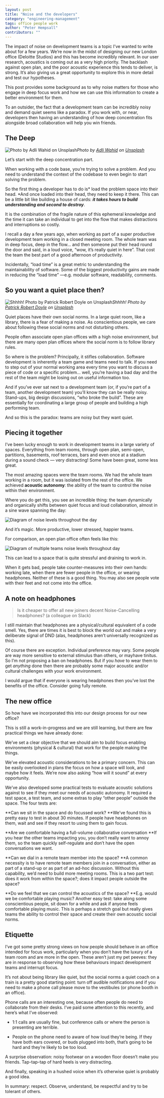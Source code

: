 ```yaml
---
layout: post
title: "Noise and the developers"
category: "engineering-management"
tags: office people work
author: "Peter Hempsall"
contributors: ""
---
```

The impact of noise on development teams is a topic I’ve wanted to write about for a few years. We’re now in the midst of designing our new London office (Deloitte Studios) and this has become incredibly relevant. In our user research, acoustics is coming out as a very high priority. The backlash against open plan, and the poor acoustic experience this tends to deliver, is strong. It’s also giving us a great opportunity to explore this in more detail and test our hypotheses.

This post provides some background as to why noise matters for those who engage in deep focus work and how we can use this information to create a better environment for them.

To an outsider, the fact that a development team can be incredibly noisy and demand quiet seems like a paradox. If you work with, or near, developers then having an understanding of how deep concentration fits alongside broad collaboration will help you win friends.

## The Deep

![Photo by Adli Wahid on Unsplash](https://images.unsplash.com/photo-1568438397894-72318e6f8674?ixlib=rb-1.2.1&q=80&fm=jpg&crop=edges&cs=tinysrgb&w=700&fit=crop&ixid=eyJhcHBfaWQiOjF9)*Photo by [Adli Wahid](https://unsplash.com/@adliwahid) on [Unsplash](https://unsplash.com/collections/8989710/accoustic/1e397bd376accb37cd415b383ee0507d)*

Let’s start with the deep concentration part.

When working with a code base, you’re trying to solve a problem. And you need to understand the context of the codebase to even begin to start solving the problem.

So the first thing a developer has to do is* load the problem space into their head. *And once loaded into their head, they need to keep it there. This can be a little bit like building a house of cards: ***it takes hours to build understanding and second to destroy***.

It is the combination of the fragile nature of this ephemeral knowledge and the time it can take an individual to get into the flow that makes distractions and interruptions so costly.

I recall a day a few years ago, when working as part of a super productive development team working in a closed meeting room. The whole team was in deep focus, deep in the flow… and then someone put their head round the door and said, in a loud voice, “wow, it’s really quiet in here”. That cost the team the best part of a good afternoon of productivity.

Incidentally, “load time” is a great metric to understanding the maintainability of software. Some of the biggest productivity gains are made in reducing the “load time” —e.g. modular software, readability, comments.

## So you want a quiet place then?

![Shhhh! Photo by [Patrick Robert Doyle](https://unsplash.com/@teapowered?utm_source=unsplash&utm_medium=referral&utm_content=creditCopyText) on [Unsplash](https://unsplash.com/collections/8989710/accoustic/1e397bd376accb37cd415b383ee0507d?utm_source=unsplash&utm_medium=referral&utm_content=creditCopyText)](https://images.unsplash.com/photo-1546953304-5d96f43c2e94?ixlib=rb-1.2.1&q=80&fm=jpg&crop=entropy&cs=tinysrgb&w=700&fit=max&ixid=eyJhcHBfaWQiOjF9)*Shhhh! Photo by [Patrick Robert Doyle](https://unsplash.com/@teapowered) on [Unsplash](https://unsplash.com/collections/8989710/accoustic/1e397bd376accb37cd415b383ee0507d)*

Quiet places have their own social norms. In a large quiet room, like a library, there is a fear of making a noise. As conscientious people, we care about following these social norms and not disturbing others.

People often associate open plan offices with a high noise environment, but there are many open plan offices where the social norm is to follow library rules.

So where is the problem? Principally, it stifles collaboration. Software development is inherently a team game and teams need to talk. If you need to step out of your normal working area every time you want to discuss a piece of code or a specific problem… well, you’re having a bad day and the rest of the team might be losing out on useful information too.

And if you’ve ever sat next to a development team (or, if you’re part of a team, another development team) you’ll know they can be really noisy. Stand-ups, big design discussions, “who broke the build”. These are essentially for coordinating a large group of people and building a high performing team.

And so this is the paradox: teams are noisy but they want quiet.

## Piecing it together

I’ve been lucky enough to work in development teams in a large variety of spaces. Everything from team rooms, through open plan, semi-open, partitions, basements, roof terraces, bars and even once at a stadium during a sound check — very distracting! Some have been great, some less great.

The most amazing spaces were the team rooms. We had the whole team working in a room, but it was isolated from the rest of the office. We achieved **acoustic autonomy**: the ability of the team to control the noise within their environment.

Where you do get this, you see an incredible thing: the team dynamically and organically shifts between quiet focus and loud collaboration, almost in a sine wave spanning the day:

![Diagram of noise levels throughout the day](/images/noise-developers-1.png)

And it’s magic. More productive, lower stressed, happier teams.

For comparison, an open plan office often feels like this:

![Diagram of multiple teams noise levels throughout day](/images/noise-developers-2.png)

This can lead to a space that is quite stressful and draining to work in.

When it gets bad, people take counter-measures into their own hands: working late, when there are fewer people in the office, or wearing headphones. Neither of these is a good thing. You may also see people vote with their feet and not come into the office.

## A note on headphones
> Is it cheaper to offer all new joiners decent Noise-Cancelling headphones?
(a colleague on Slack)

I still maintain that headphones are a physical/cultural equivalent of a code smell. Yes, there are times it is best to block the world out and make a very deliberate signal of DND (alas, headphones aren’t universally recognized as this).

Of course there are exception. Individual preference may vary. Some people are way more sensitive to external stimulus than others, or mayhave tinitus. So I’m not proposing a ban on headphones. But if you *have* to wear them to get *anything* done then there are probably some major acoustic and/or cultural challenges with your work environment.

I would argue that if everyone is wearing headphones then you’ve lost the benefits of the office. Consider going fully remote.

## The new office

So how have we incorporated this into our design process for our new office?

This is still a work-in-progress and we are still learning, but there are few practical things we have already done:

We’ve set a clear objective that we should aim to build focus enabling environments (physical & cultural) that work for the people making the things.

We’ve elevated acoustic considerations to be a primary concern. This can be easily overlooked in plans the focus on how a space will look, and maybe how it feels. We’re now also asking “how will it sound” at every opportunity.

We’ve also developed some practical tests to evaluate acoustic solutions against to see if they meet our needs of acoustic autonomy. It required a test space, a test team, and some extras to play “other people” outside the space. The four tests are:

**Can we sit in the space and do focussed work?
**We’ve found this is pretty easy to test in about 30 minutes. If people have headphones on them, wait and see if they resort to using them to gain focus.

**Are we comfortable having a full-volume collaborative conversation
**If you hear the other teams impacting you, you don’t really want to annoy them, so the team quickly self-regulate and don’t have the open conversations we want.

**Can we dial in a remote team member into the space?
**A common necessity is to have remote team members join in a conversation, either as part of a stand-up or as part of an ad-hoc discussion. Without this capability, we’d need to build more meeting rooms. This is a two part test: does it work from within the space?; does it impact people outside the space?

**Do we feel that we can control the acoustics of the space?
**E.g. would we be comfortable playing music? Another easy test: take along some conscientious people, sit down for a while and ask if anyone feels comfortable playing music. This is perhaps a stretch goal but really gives teams the ability to control their space and create their own acoustic social norms.

## Etiquette

I’ve got some pretty strong views on how people should behave in an office intended for focus work, particularly when you don’t have the luxury of a team room and are more in the open. These aren’t just my pet peeves: they are in response to observing how these behaviours impact development teams and interrupt focus.

It’s not about being library like quiet, but the social norms a quiet coach on a train is a pretty good starting point: turn off audible notifications and if you need to make a phone call please move to the vestibules (or phone booth in an office).

Phone calls are an interesting one, because often people do need to collaborate from their desks. I’ve paid some attention to this recently, and here’s what I’ve observed:

* 1:1 calls are usually fine, but conference calls or where the person is presenting are terrible.

* People on the phone need to aware of how loud they’re being. If they have both ears covered, or buds plugged into both, that’s going to be hard and they’re likely to be too loud.

A surprise observation: noisy footwear on a wooden floor doesn’t make you friends. Tap-tap-tap of hard heels is very distracting.

And finally, speaking in a hushed voice when it’s otherwise quiet is probably a good idea.

In summary: respect. Observe, understand, be respectful and try to be tolerant of others.
